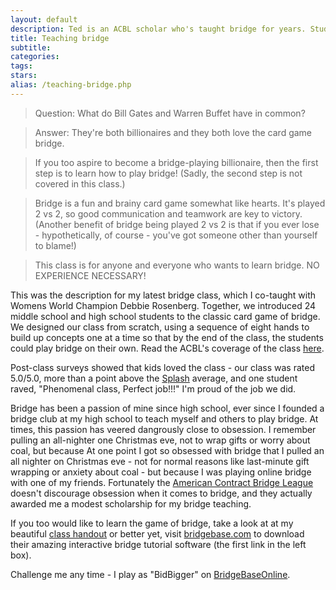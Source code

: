```yaml
---
layout: default
description: Ted is an ACBL scholar who's taught bridge for years. Students gush 'Phenomenal class, Perfect job!!!'
title: Teaching bridge
subtitle:
categories:
tags:
stars:
alias: /teaching-bridge.php
---
```



>Question: What do Bill Gates and Warren Buffet have in common?

>Answer: They're both billionaires and they both love the card game bridge.

>If you too aspire to become a bridge-playing billionaire, then the first step is to learn how to play bridge! (Sadly, the second step is not covered in this class.)

>Bridge is a fun and brainy card game somewhat like hearts. It's played 2 vs 2, so good communication and teamwork are key to victory. (Another benefit of bridge being played 2 vs 2 is that if you ever lose - hypothetically, of course - you've got someone other than yourself to blame!)

>This class is for anyone and everyone who wants to learn bridge. NO EXPERIENCE NECESSARY!

<p>This was the description for my latest bridge class, which I co-taught with Womens World Champion Debbie Rosenberg. Together, we introduced 24 middle school and high school students to the classic card game of bridge. We designed our class from scratch, using a sequence of eight hands to build up concepts one at a time so that by the end of the class, the students could play bridge on their own. Read the ACBL's coverage of the class <a href="http://www.acbl.org/news_archive.php?id=842">here</a>.</p>

<p>Post-class surveys showed that kids loved the class - our class was rated 5.0/5.0, more than a point above the <a href="https://www.stanfordesp.org/">Splash</a> average, and one student raved, "Phenomenal class, Perfect job!!!" I'm proud of the job we did.</p>

<p>Bridge has been a passion of mine since high school, ever since I founded a bridge club at my high school to teach myself and others to play bridge. At times, this passion has veered dangrously close to obsession. I remember pulling an all-nighter one Christmas eve, not to wrap gifts or worry about coal, but because At one point I got so obsessed with bridge that I pulled an all nighter on Christmas eve - not for normal reasons like last-minute gift wrapping or anxiety about coal - but because I was playing online bridge with one of my friends. Fortunately the <a href="http://www.acbl.org/index.html">American Contract Bridge League</a> doesn't discourage obsession when it comes to bridge, and they actually awarded me a modest scholarship for my bridge teaching.</p>

<p>If you too would like to learn the game of bridge, take a look at at my beautiful <a href="/bridge-handout.pdf">class handout</a> or better yet, visit <a href="http://bridgebase.com">bridgebase.com</a> to download their amazing interactive bridge tutorial software (the first link in the left box).</p>

<p>Challenge me any time - I play as "BidBigger" on <a href="http://www.bridgebase.com/client/client.php">BridgeBaseOnline</a>.</p>